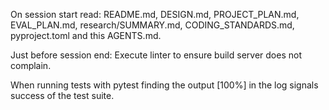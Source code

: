 On session start read: README.md, DESIGN.md, PROJECT_PLAN.md, EVAL_PLAN.md, research/SUMMARY.md, CODING_STANDARDS.md, pyproject.toml and this AGENTS.md.

Just before session end: Execute linter to ensure build server does not complain.

When running tests with pytest finding the output [100%] in the log signals success of the test suite.
